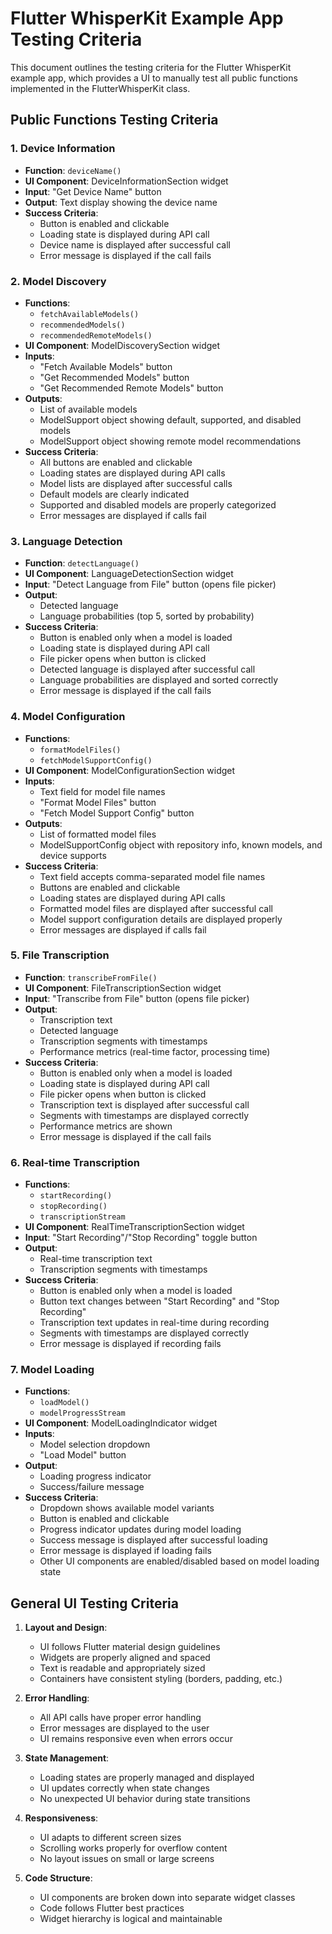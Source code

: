 # Flutter WhisperKit Example App Testing Criteria

This document outlines the testing criteria for the Flutter WhisperKit example app, which provides a UI to manually test all public functions implemented in the FlutterWhisperKit class.

## Public Functions Testing Criteria

### 1. Device Information
- **Function**: `deviceName()`
- **UI Component**: DeviceInformationSection widget
- **Input**: "Get Device Name" button
- **Output**: Text display showing the device name
- **Success Criteria**:
  - Button is enabled and clickable
  - Loading state is displayed during API call
  - Device name is displayed after successful call
  - Error message is displayed if the call fails

### 2. Model Discovery
- **Functions**: 
  - `fetchAvailableModels()`
  - `recommendedModels()`
  - `recommendedRemoteModels()`
- **UI Component**: ModelDiscoverySection widget
- **Inputs**: 
  - "Fetch Available Models" button
  - "Get Recommended Models" button
  - "Get Recommended Remote Models" button
- **Outputs**: 
  - List of available models
  - ModelSupport object showing default, supported, and disabled models
  - ModelSupport object showing remote model recommendations
- **Success Criteria**:
  - All buttons are enabled and clickable
  - Loading states are displayed during API calls
  - Model lists are displayed after successful calls
  - Default models are clearly indicated
  - Supported and disabled models are properly categorized
  - Error messages are displayed if calls fail

### 3. Language Detection
- **Function**: `detectLanguage()`
- **UI Component**: LanguageDetectionSection widget
- **Input**: "Detect Language from File" button (opens file picker)
- **Output**: 
  - Detected language
  - Language probabilities (top 5, sorted by probability)
- **Success Criteria**:
  - Button is enabled only when a model is loaded
  - Loading state is displayed during API call
  - File picker opens when button is clicked
  - Detected language is displayed after successful call
  - Language probabilities are displayed and sorted correctly
  - Error message is displayed if the call fails

### 4. Model Configuration
- **Functions**: 
  - `formatModelFiles()`
  - `fetchModelSupportConfig()`
- **UI Component**: ModelConfigurationSection widget
- **Inputs**: 
  - Text field for model file names
  - "Format Model Files" button
  - "Fetch Model Support Config" button
- **Outputs**: 
  - List of formatted model files
  - ModelSupportConfig object with repository info, known models, and device supports
- **Success Criteria**:
  - Text field accepts comma-separated model file names
  - Buttons are enabled and clickable
  - Loading states are displayed during API calls
  - Formatted model files are displayed after successful call
  - Model support configuration details are displayed properly
  - Error messages are displayed if calls fail

### 5. File Transcription
- **Function**: `transcribeFromFile()`
- **UI Component**: FileTranscriptionSection widget
- **Input**: "Transcribe from File" button (opens file picker)
- **Output**: 
  - Transcription text
  - Detected language
  - Transcription segments with timestamps
  - Performance metrics (real-time factor, processing time)
- **Success Criteria**:
  - Button is enabled only when a model is loaded
  - Loading state is displayed during API call
  - File picker opens when button is clicked
  - Transcription text is displayed after successful call
  - Segments with timestamps are displayed correctly
  - Performance metrics are shown
  - Error message is displayed if the call fails

### 6. Real-time Transcription
- **Functions**: 
  - `startRecording()`
  - `stopRecording()`
  - `transcriptionStream`
- **UI Component**: RealTimeTranscriptionSection widget
- **Input**: "Start Recording"/"Stop Recording" toggle button
- **Output**: 
  - Real-time transcription text
  - Transcription segments with timestamps
- **Success Criteria**:
  - Button is enabled only when a model is loaded
  - Button text changes between "Start Recording" and "Stop Recording"
  - Transcription text updates in real-time during recording
  - Segments with timestamps are displayed correctly
  - Error message is displayed if recording fails

### 7. Model Loading
- **Functions**: 
  - `loadModel()`
  - `modelProgressStream`
- **UI Component**: ModelLoadingIndicator widget
- **Inputs**: 
  - Model selection dropdown
  - "Load Model" button
- **Output**: 
  - Loading progress indicator
  - Success/failure message
- **Success Criteria**:
  - Dropdown shows available model variants
  - Button is enabled and clickable
  - Progress indicator updates during model loading
  - Success message is displayed after successful loading
  - Error message is displayed if loading fails
  - Other UI components are enabled/disabled based on model loading state

## General UI Testing Criteria

1. **Layout and Design**:
   - UI follows Flutter material design guidelines
   - Widgets are properly aligned and spaced
   - Text is readable and appropriately sized
   - Containers have consistent styling (borders, padding, etc.)

2. **Error Handling**:
   - All API calls have proper error handling
   - Error messages are displayed to the user
   - UI remains responsive even when errors occur

3. **State Management**:
   - Loading states are properly managed and displayed
   - UI updates correctly when state changes
   - No unexpected UI behavior during state transitions

4. **Responsiveness**:
   - UI adapts to different screen sizes
   - Scrolling works properly for overflow content
   - No layout issues on small or large screens

5. **Code Structure**:
   - UI components are broken down into separate widget classes
   - Code follows Flutter best practices
   - Widget hierarchy is logical and maintainable
